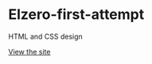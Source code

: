 # Elzero-first-attempt
HTML and CSS design

[View the site](https://khql3d.github.io/Elzero-first-attempt/)
